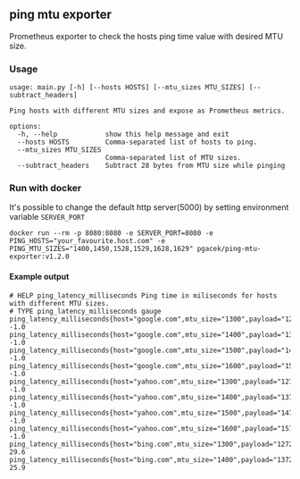 ## ping mtu exporter

Prometheus exporter to check the hosts ping time value with desired MTU size.

### Usage

```text
usage: main.py [-h] [--hosts HOSTS] [--mtu_sizes MTU_SIZES] [--subtract_headers]

Ping hosts with different MTU sizes and expose as Prometheus metrics.

options:
  -h, --help            show this help message and exit
  --hosts HOSTS         Comma-separated list of hosts to ping.
  --mtu_sizes MTU_SIZES
                        Comma-separated list of MTU sizes.
  --subtract_headers    Subtract 28 bytes from MTU size while pinging
```

### Run with docker

It's possible to change the default http server(5000) by setting environment variable `SERVER_PORT`

```text
docker run --rm -p 8080:8080 -e SERVER_PORT=8080 -e PING_HOSTS="your_favourite.host.com" -e PING_MTU_SIZES="1400,1450,1528,1529,1628,1629" pgacek/ping-mtu-exporter:v1.2.0
```

#### Example output

```text
# HELP ping_latency_milliseconds Ping time in miliseconds for hosts with different MTU sizes.
# TYPE ping_latency_milliseconds gauge
ping_latency_milliseconds{host="google.com",mtu_size="1300",payload="1272"} -1.0
ping_latency_milliseconds{host="google.com",mtu_size="1400",payload="1372"} -1.0
ping_latency_milliseconds{host="google.com",mtu_size="1500",payload="1472"} -1.0
ping_latency_milliseconds{host="google.com",mtu_size="1600",payload="1572"} -1.0
ping_latency_milliseconds{host="yahoo.com",mtu_size="1300",payload="1272"} -1.0
ping_latency_milliseconds{host="yahoo.com",mtu_size="1400",payload="1372"} -1.0
ping_latency_milliseconds{host="yahoo.com",mtu_size="1500",payload="1472"} -1.0
ping_latency_milliseconds{host="yahoo.com",mtu_size="1600",payload="1572"} -1.0
ping_latency_milliseconds{host="bing.com",mtu_size="1300",payload="1272"} 29.6
ping_latency_milliseconds{host="bing.com",mtu_size="1400",payload="1372"} 25.9
```
